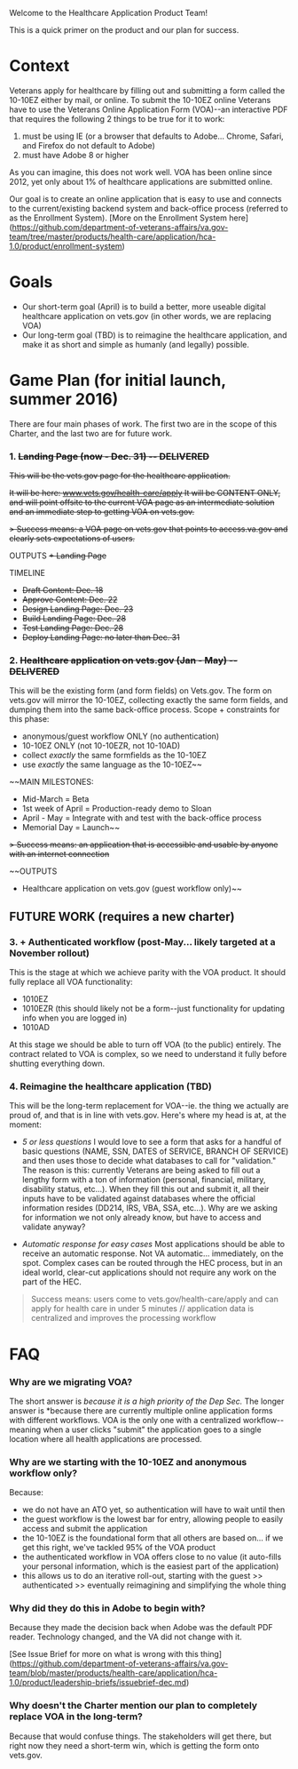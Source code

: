 Welcome to the Healthcare Application Product Team! 

This is a quick primer on the product and our plan for success. 

# Context
Veterans apply for healthcare by filling out and submitting a form called the 10-10EZ either by mail, or online. To submit the 10-10EZ online Veterans have to use the Veterans Online Application Form (VOA)--an interactive PDF that requires the following 2 things to be true for it to work:

1. must be using IE (or a browser that defaults to Adobe... Chrome, Safari, and Firefox do not default to Adobe)
2. must have Adobe 8 or higher

As you can imagine, this does not work well. VOA has been online since 2012, yet only about 1% of healthcare applications are submitted online. 

Our goal is to create an online application that is easy to use and connects to the current/existing backend system and back-office process (referred to as the Enrollment System). [More on the Enrollment System here] (https://github.com/department-of-veterans-affairs/va.gov-team/tree/master/products/health-care/application/hca-1.0/product/enrollment-system)

# Goals

+ Our short-term goal (April) is to build a better, more useable digital healthcare application on vets.gov (in other words, we are replacing VOA)
+ Our long-term goal (TBD) is to reimagine the healthcare application, and make it as short and simple as humanly (and legally) possible. 

# Game Plan (for initial launch, summer 2016) 
There are four main phases of work. The first two are in the scope of this Charter, and the last two are for future work. 

### 1. ~~Landing Page (now - Dec. 31) -- DELIVERED~~ 
~~This will be the vets.gov page for the healthcare application.~~ 

~~It will be here: www.vets.gov/health-care/apply 
It will be CONTENT ONLY, and will point offsite to the current VOA page as an intermediate solution and an immediate step to getting VOA on vets.gov.~~

~~> Success means: a VOA page on vets.gov that points to access.va.gov and clearly sets expectations of users.~~

OUTPUTS
~~+ Landing Page~~

TIMELINE
+ ~~Draft Content: Dec. 18~~
+ ~~Approve Content: Dec. 22~~
+ ~~Design Landing Page: Dec. 23~~
+ ~~Build Landing Page: Dec. 28~~
+ ~~Test Landing Page: Dec. 28~~
+ ~~Deploy Landing Page: no later than Dec. 31~~

### 2. ~~Healthcare application on vets.gov (Jan - May) -- DELIVERED~~
This will be the existing form (and form fields) on Vets.gov. The form on vets.gov will mirror the 10-10EZ, collecting exactly the same form fields, and dumping them into the same back-office process. Scope + constraints for this phase:
+ anonymous/guest workflow ONLY (no authentication)
+ 10-10EZ ONLY (not 10-10EZR, not 10-10AD) 
+ collect _exactly_ the same formfields as the 10-10EZ
+ use _exactly_ the same language as the 10-10EZ~~ 

~~MAIN MILESTONES:
+ Mid-March = Beta 
+ 1st week of April = Production-ready demo to Sloan 
+ April - May = Integrate with and test with the back-office process 
+ Memorial Day = Launch~~ 

~~> Success means: an application that is accessible and usable by anyone with an internet connection~~

~~OUTPUTS 
+ Healthcare application on vets.gov (guest workflow only)~~ 

## FUTURE WORK (requires a new charter) 

### 3. + Authenticated workflow (post-May... likely targeted at a November rollout) 
This is the stage at which we achieve parity with the VOA product. It should fully replace all VOA functionality:
+ 1010EZ
+ 1010EZR (this should likely not be a form--just functionality for updating info when you are logged in) 
+ 1010AD

At this stage we should be able to turn off VOA (to the public) entirely. The contract related to VOA is complex, so we need to understand it fully before shutting everything down. 

### 4. Reimagine the healthcare application (TBD)
This will be the long-term replacement for VOA--ie. the thing we actually are proud of, and that is in line with vets.gov. Here's where my head is at, at the moment: 

+ *5 or less questions* I would love to see a form that asks for a handful of basic questions (NAME, SSN, DATES of SERVICE, BRANCH OF SERVICE) and then uses those to decide what databases to call for "validation." The reason is this: currently Veterans are being asked to fill out a lengthy form with a ton of information (personal, financial, military, disability status, etc...). When they fill this out and submit it, all their inputs have to be validated against databases where the official information resides (DD214, IRS, VBA, SSA, etc...). Why are we asking for information we not only already know, but have to access and validate anyway?

+ *Automatic response for easy cases* Most applications should be able to receive an automatic response. Not VA automatic... immediately, on the spot. Complex cases can be routed through the HEC process, but in an ideal world, clear-cut applications should not require any work on the part of the HEC. 

> Success means: users come to vets.gov/health-care/apply and can apply for health care in under 5 minutes // application data is centralized and improves the processing workflow

# FAQ

### Why are we migrating VOA?
The short answer is *because it is a high priority of the Dep Sec.* The longer answer is *because there are currently multiple online application forms with different workflows. VOA is the only one with a centralized workflow--meaning when a user clicks "submit" the application goes to a single location where all health applications are processed. 

### Why are we starting with the 10-10EZ and anonymous workflow only?
Because:
+ we do not have an ATO yet, so authentication will have to wait until then 
+ the guest workflow is the lowest bar for entry, allowing people to easily access and submit the application 
+ the 10-10EZ is the foundational form that all others are based on... if we get this right, we've tackled 95% of the VOA product
+ the authenticated workflow in VOA offers close to no value (it auto-fills your personal information, which is the easiest part of the application)
+ this allows us to do an iterative roll-out, starting with the guest >> authenticated >> eventually reimagining and simplifying the whole thing

### Why did they do this in Adobe to begin with?
Because they made the decision back when Adobe was the default PDF reader. Technology changed, and the VA did not change with it. 

[See Issue Brief for more on what is wrong with this thing] (https://github.com/department-of-veterans-affairs/va.gov-team/blob/master/products/health-care/application/hca-1.0/product/leadership-briefs/issuebrief-dec.md)

### Why doesn't the Charter mention our plan to completely replace VOA in the long-term?
Because that would confuse things. The stakeholders will get there, but right now they need a short-term win, which is getting the form onto vets.gov. 

